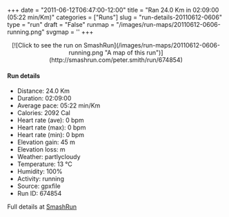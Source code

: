 +++
date = "2011-06-12T06:47:00-12:00"
title = "Ran 24.0 Km in 02:09:00 (05:22 min/Km)"
categories = ["Runs"]
slug = "run-details-20110612-0606"
type = "run"
draft = "False"
runmap = "/images/run-maps/20110612-0606-running.png"
svgmap = '<polyline points="0 58, 1 57, 2 57, 3 57, 4 54, 8 50, 14 45, 14 44, 12 42, 13 42, 14 41, 15 41, 16 41, 22 43, 30 43, 32 44, 34 44, 37 48, 40 49, 42 49, 44 49, 49 47, 51 46, 54 47, 55 48, 57 47, 58 46, 59 45, 58 43, 58 41, 58 41, 63 41, 64 41, 65 40, 68 41, 69 42, 70 43, 72 44, 75 44, 77 43, 84 46, 87 46, 89 46, 90 46, 92 46, 94 46, 97 47, 100 45, 96 47, 94 46, 92 45, 89 46, 88 46, 84 46, 77 43, 75 44, 72 44, 70 43, 69 41, 65 40, 64 41, 63 41, 58 41, 58 43, 59 45, 59 45, 58 47, 55 48, 54 47, 51 46, 50 47, 48 48, 44 49, 44 49, 41 49, 37 48, 33 44, 33 46, 28 52, 27 53, 23 55, 23 56, 22 58, 20 56, 19 54, 18 54, 15 55, 13 55, 12 55, 11 57, 11 57, 10 57, 7 56, 5 58, 4 60, 2 60, 1 59, 1 58, 2 57, 1 56">'
+++



<!--more-->

<center>
[![Click to see the run on SmashRun](/images/run-maps/20110612-0606-running.png "A map of this run")](http://smashrun.com/peter.smith/run/674854)
</center>

#### Run details

* Distance: 24.0 Km
* Duration: 02:09:00
* Average pace: 05:22 min/Km
* Calories: 2092 Cal
* Heart rate (ave): 0 bpm
* Heart rate (max): 0 bpm
* Heart rate (min): 0 bpm
* Elevation gain: 45 m
* Elevation loss:  m
* Weather: partlycloudy
* Temperature: 13 &deg;C
* Humidity: 100%
* Activity: running
* Source: gpxfile
* Run ID: 674854

Full details at [SmashRun](http://smashrun.com/peter.smith/run/674854)